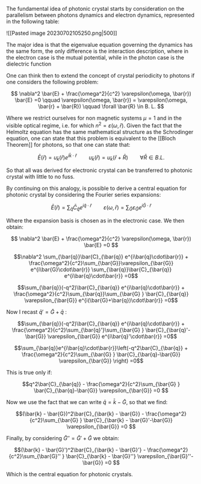 The fundamental idea of photonic crystal starts by consideration on the parallelism between photons dynamics and electron dynamics, represented in the following table:

![[Pasted image 20230702105250.png|500]]

The major idea is that the eigenvalue equation governing the dynamics has the same form, the only difference is the interaction description, where in the electron case is the mutual potential, while in the photon case is the dielectric function 

One can think then to extend the concept of crystal periodicity to photons if one considers the following problem:

$$ \nabla^2 \bar{E} + \frac{\omega^2}{c^2} \varepsilon(\omega, \bar{r}) \bar{E} =0 \qquad \varepsilon(\omega, \bar{r}) = \varepsilon(\omega, \bar{r} + \bar{R}) \qquad \forall \bar{R} \in B. L. $$

Where we restrict ourselves for non magnetic systems $\mu=1$ and in the visible optical regime, i.e. for which $n^2 = \varepsilon(\omega, \bar{r})$.
Given the fact that the Helmoltz equation has the same mathematical structure as the Schrodinger equation, one can state that this problem is equivalent to the [[Bloch Theorem]] for photons, so that one can state that:

$$ \bar{E}(\bar{r}) = u_{\bar{k}} (\bar{r}) e^{i \bar{k} \cdot \bar{r}} \qquad u_{\bar{k}} (\bar{r}) = u_{\bar{k}} (\bar{r}+ \bar{R})\qquad \forall \bar{R} \in B. L. $$

So that all was derived for electronic crystal can be transferred to photonic crystal with little to no fuss.

By continuing on this analogy, is possible to derive a central equation for photonic crystal by considering the Fourier series expansions:

$$\bar{E}(\bar{r}) = \sum_{\bar{q}}\bar{C}_{\bar{q}} e^{i\bar{q}\cdot\bar{r}} \qquad  \varepsilon(\omega, \bar{r}) =  \sum_{\bar{G}}\varepsilon_{\bar{G}} e^{i\bar{G}\cdot\bar{r}} $$

Where the expansion basis is chosen as in the electronic case.
We then obtain:

$$ \nabla^2 \bar{E} + \frac{\omega^2}{c^2} \varepsilon(\omega, \bar{r}) \bar{E} =0 $$

$$\nabla^2 \sum_{\bar{q}}\bar{C}_{\bar{q}} e^{i\bar{q}\cdot\bar{r}} + \frac{\omega^2}{c^2}\sum_{\bar{G}}\varepsilon_{\bar{G}} e^{i\bar{G}\cdot\bar{r}} \sum_{\bar{q}}\bar{C}_{\bar{q}} e^{i\bar{q}\cdot\bar{r}} =0$$

$$\sum_{\bar{q}}(-q^2)\bar{C}_{\bar{q}} e^{i\bar{q}\cdot\bar{r}} + \frac{\omega^2}{c^2}\sum_{\bar{q}}\sum_{\bar{G} } \bar{C}_{\bar{q}} \varepsilon_{\bar{G}} e^{i(\bar{G}+\bar{q})\cdot\bar{r}} =0$$

Now I recast $\bar{q}'= \bar{G}+\bar{q}$ :

$$\sum_{\bar{q}}(-q^2)\bar{C}_{\bar{q}} e^{i\bar{q}\cdot\bar{r}} + \frac{\omega^2}{c^2}\sum_{\bar{q}'}\sum_{\bar{G} } \bar{C}_{\bar{q}'-\bar{G}} \varepsilon_{\bar{G}} e^{i\bar{q}'\cdot\bar{r}} =0$$

$$\sum_{\bar{q}}e^{i\bar{q}\cdot\bar{r}}\left(-q^2\bar{C}_{\bar{q}}  + \frac{\omega^2}{c^2}\sum_{\bar{G} } \bar{C}_{\bar{q}-\bar{G}} \varepsilon_{\bar{G}}  \right) =0$$

This is true only if:

$$q^2\bar{C}_{\bar{q}}  - \frac{\omega^2}{c^2}\sum_{\bar{G} } \bar{C}_{\bar{q}-\bar{G}} \varepsilon_{\bar{G}} =0 $$

Now we use the fact that we can write $\bar{q} = \bar{k} - \bar{G}$, so that we find:

$$(\bar{k} - \bar{G})^2\bar{C}_{\bar{k} - \bar{G}}  - \frac{\omega^2}{c^2}\sum_{\bar{G} } \bar{C}_{\bar{k} - \bar{G}'-\bar{G}} \varepsilon_{\bar{G}} =0 $$

Finally, by considering $\bar{G}'' = \bar{G}'+\bar{G}$ we obtain:

$$(\bar{k} - \bar{G}')^2\bar{C}_{\bar{k} - \bar{G}'}  - \frac{\omega^2}{c^2}\sum_{\bar{G}'' } \bar{C}_{\bar{k} - \bar{G}''} \varepsilon_{\bar{G}''-\bar{G}} =0 $$

Which is the central equation for photonic crystals.
